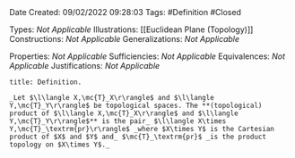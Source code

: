 <br />
<br />

Date Created: 09/02/2022 09:28:03
Tags: #Definition #Closed 

Types: _Not Applicable_
Illustrations: [[Euclidean Plane (Topology)]]
Constructions: _Not Applicable_
Generalizations: _Not Applicable_

Properties: _Not Applicable_
Sufficiencies: _Not Applicable_
Equivalences: _Not Applicable_
Justifications: _Not Applicable_

``` ad-Definition
title: Definition.

_Let $\l\langle X,\mc{T}_X\r\rangle$ and $\l\langle Y,\mc{T}_Y\r\rangle$ be topological spaces. The **(topological) product of $\l\langle X,\mc{T}_X\r\rangle$ and $\l\langle Y,\mc{T}_Y\r\rangle$** is the pair_ $\l\langle X\times Y,\mc{T}_\textrm{pr}\r\rangle$ _where $X\times Y$ is the Cartesian product of $X$ and $Y$ and_ $\mc{T}_\textrm{pr}$ _is the product topology on $X\times Y$._

```
